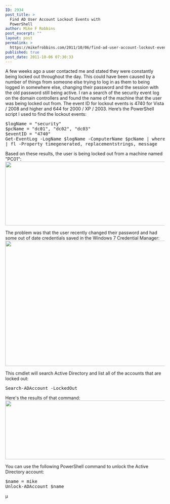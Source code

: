 ```yaml
---
ID: 2934
post_title: >
  Find AD User Account Lockout Events with
  PowerShell
author: Mike F Robbins
post_excerpt: ""
layout: post
permalink: >
  https://mikefrobbins.com/2011/10/06/find-ad-user-account-lockout-events-with-powershell/
published: true
post_date: 2011-10-06 07:30:33
---
```

A few weeks ago a user contacted me and stated they were constantly being locked out throughout the day. This could have been caused by a number of things from someone else trying to log in as them to being logged in somewhere else, changing their password and the session with the old password still being active. I ran a search of the security event log on the domain controllers and found the name of the machine that the user was being locked out from. The event ID for lockout events is 4740 for Vista / 2008 and higher and 644 for 2000 / XP / 2003. Here’s the PowerShell script I used to find the lockout events:
<pre class="lang:ps decode:true">$logName = "security"
$pcName = "dc01", "dc02", "dc03"
$eventID = "4740"
Get-EventLog -LogName $logName -ComputerName $pcName | where {$_.eventID -eq $eventID} `
| fl -Property timegenerated, replacementstrings, message</pre>
Based on these results, the user is being locked out from a machine named "PC01":
<a href="http://mikefrobbins.com/wp-content/uploads/2011/10/lockout-1.png"><img class="alignnone size-full wp-image-2948" title="lockout-1" alt="" src="http://mikefrobbins.com/wp-content/uploads/2011/10/lockout-1.png" width="512" height="202" /></a>

The problem was that the user recently changed their password and had some out of date credentials saved in the Windows 7 Credential Manager:
<a href="http://mikefrobbins.com/wp-content/uploads/2011/10/lockout-2.png"><img class="alignnone size-full wp-image-2949" title="lockout-2" alt="" src="http://mikefrobbins.com/wp-content/uploads/2011/10/lockout-2.png" width="564" height="397" /></a>

This cmdlet will search Active Directory and list all of the accounts that are locked out:
<pre class="lang:ps decode:true">Search-ADAccount -LockedOut</pre>
Here's the results of that command:
<a href="http://mikefrobbins.com/wp-content/uploads/2011/10/lockout-3.png"><img class="alignnone size-full wp-image-2950" title="lockout-3" alt="" src="http://mikefrobbins.com/wp-content/uploads/2011/10/lockout-3.png" width="602" height="186" /></a>

You can use the following PowerShell command to unlock the Active Directory account:
<pre class="lang:ps decode:true">$name = mike
Unlock-ADAccount $name</pre>
µ